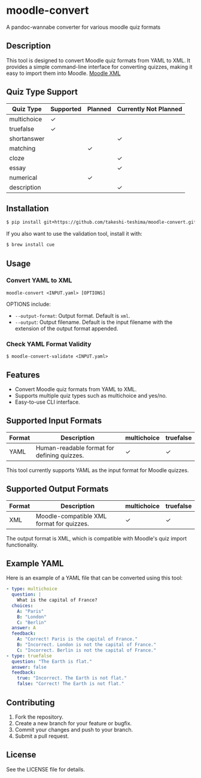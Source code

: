 # moodle-convert
A pandoc-wannabe converter for various moodle quiz formats

## Description
This tool is designed to convert Moodle quiz formats from YAML to XML. It provides a simple command-line interface for converting quizzes, making it easy to import them into Moodle.
[Moodle XML](https://docs.moodle.org/500/en/Moodle_XML_format)

## Quiz Type Support

| Quiz Type     | Supported | Planned | Currently Not Planned |
|---------------|-----------|---------|-----------------------|
| multichoice   | ✓         |         |                       |
| truefalse     | ✓         |         |                       |
| shortanswer   |           |         | ✓                     |
| matching      |           | ✓       |                       |
| cloze         |           |         | ✓                     |
| essay         |           |         | ✓                     |
| numerical     |           | ✓       |                       |
| description   |           |         | ✓                     |

## Installation

```bash
$ pip install git+https://github.com/takeshi-teshima/moodle-convert.git
```

If you also want to use the validation tool, install it with:

```bash
$ brew install cue
```

## Usage

### Convert YAML to XML
```
moodle-convert <INPUT.yaml> [OPTIONS]
```

OPTIONS include:
- `--output-format`: Output format. Default is `xml`.
- `--output`: Output filename. Default is the input filename with the extension of the output format appended.

### Check YAML Format Validity
```
$ moodle-convert-validate <INPUT.yaml>
```


## Features

- Convert Moodle quiz formats from YAML to XML.
- Supports multiple quiz types such as multichoice and yes/no.
- Easy-to-use CLI interface.

## Supported Input Formats

| Format      | Description                | multichoice | truefalse |
|-------------|----------------------------|-------------|-------|
| YAML        | Human-readable format for defining quizzes. | ✓           | ✓     |

This tool currently supports YAML as the input format for Moodle quizzes.

## Supported Output Formats

| Format      | Description                | multichoice | truefalse |
|-------------|----------------------------|-------------|-------|
| XML         | Moodle-compatible XML format for quizzes. | ✓           | ✓     |

The output format is XML, which is compatible with Moodle's quiz import functionality.

## Example YAML

Here is an example of a YAML file that can be converted using this tool:

```yaml
- type: multichoice
  question: |
    What is the capital of France?
  choices:
    A: "Paris"
    B: "London"
    C: "Berlin"
  answer: A
  feedback:
    A: "Correct! Paris is the capital of France."
    B: "Incorrect. London is not the capital of France."
    C: "Incorrect. Berlin is not the capital of France."
- type: truefalse
  question: "The Earth is flat."
  answer: false
  feedback:
    true: "Incorrect. The Earth is not flat."
    false: "Correct! The Earth is not flat."
```

## Contributing

1. Fork the repository.
2. Create a new branch for your feature or bugfix.
3. Commit your changes and push to your branch.
4. Submit a pull request.

## License

See the LICENSE file for details.


